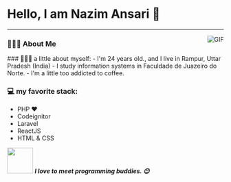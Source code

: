 # Hello, I am Nazim Ansari 🤩
---
<img align="right" alt="GIF" src="https://camo.githubusercontent.com/1256f8b9a2509fbad8f65a76ceaa2c356ff0d1ab/68747470733a2f2f6d656469612e67697068792e636f6d2f6d656469612f31334867774773584630616947592f67697068792e676966" />

<h3> 👨🏻‍💻 About Me </h3>
### 👨🏻‍💻 a little about myself:
- I'm 24 years old., and I live in Rampur, Uttar Pradesh (India)
- I study information systems in Faculdade de Juazeiro do Norte.
- I'm a little too addicted to coffee.

### 💻 my favorite stack:
- PHP ❤
- Codeignitor
- Laravel
- ReactJS
- HTML & CSS

<img src="https://media.giphy.com/media/LnQjpWaON8nhr21vNW/giphy.gif" width="60"> <em><b>I love to meet programming buddies. 😊</em>
